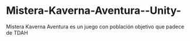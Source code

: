 # Mistera-Kaverna-Aventura--Unity-
Mistera Kaverna Aventura es un juego con población objetivo que padece de TDAH